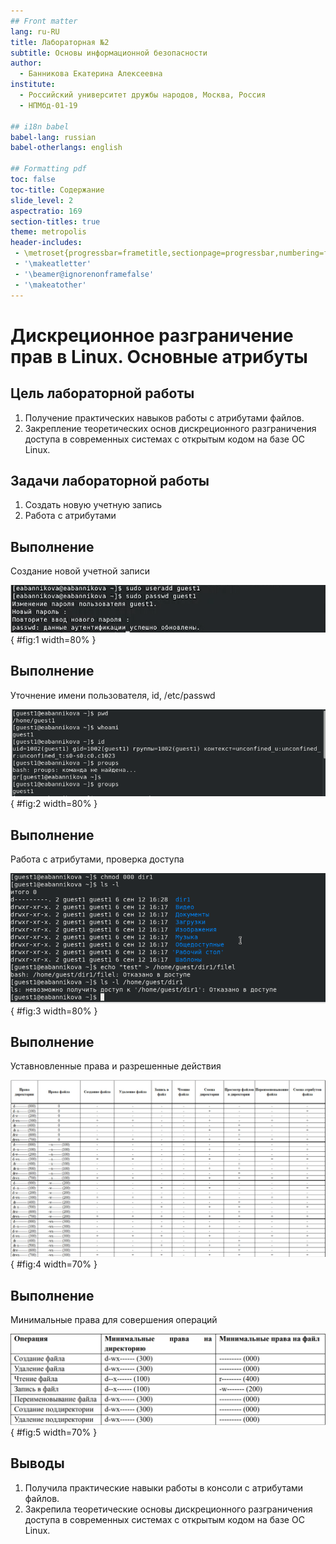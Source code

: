 ```yaml
---
## Front matter
lang: ru-RU
title: Лабораторная №2
subtitle: Основы информационной безопасности
author:
  - Банникова Екатерина Алексеевна
institute:
  - Российский университет дружбы народов, Москва, Россия
  - НПМбд-01-19

## i18n babel
babel-lang: russian
babel-otherlangs: english

## Formatting pdf
toc: false
toc-title: Содержание
slide_level: 2
aspectratio: 169
section-titles: true
theme: metropolis
header-includes:
 - \metroset{progressbar=frametitle,sectionpage=progressbar,numbering=fraction}
 - '\makeatletter'
 - '\beamer@ignorenonframefalse'
 - '\makeatother'
---
```


# Дискреционное разграничение прав в Linux. Основные атрибуты

## Цель лабораторной работы

1. Получение практических навыков работы с атрибутами файлов.
2. Закрепление теоретических основ дискреционного разграничения доступа в современных системах с открытым кодом на базе OC Linux.

## Задачи лабораторной работы

1. Создать новую учетную запись
2. Работа с атрибутами

## Выполнение

Создание новой учетной записи
  
![Новая учетная запись](image/1.PNG){ #fig:1 width=80% }

## Выполнение
  
Уточнение имени пользователя, id, /etc/passwd
  
![whoimi](image/3.PNG){ #fig:2 width=80% }

## Выполнение
  
Работа с атрибутами, проверка доступа
  
![Снятие атрибутов](image/6.PNG){ #fig:3 width=80% }

## Выполнение
  
Уставновленные права и разрешенные действия
  
![Права на действия](image/8.png){ #fig:4 width=70% }

## Выполнение

Минимальные права для совершения операций
  
![Минимальные права](image/10.PNG){ #fig:5 width=70% }


## Выводы

1. Получила практические навыки работы в консоли с атрибутами файлов.
2. Закрепила теоретические основы дискреционного разграничения доступа в современных системах с открытым кодом на базе OC Linux.

 
  
  



